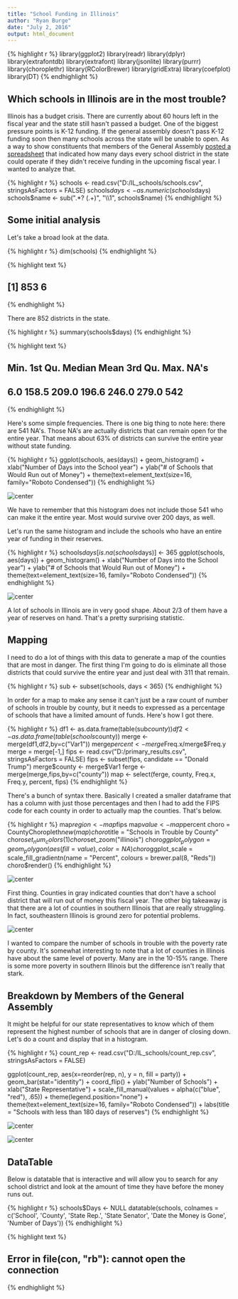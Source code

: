 ```yaml
---
title: "School Funding in Illinois"
author: "Ryan Burge"
date: "July 2, 2016"
output: html_document
---
```




{% highlight r %}
library(ggplot2)
library(readr)
library(dplyr) 
library(extrafontdb)
library(extrafont)
library(jsonlite)
library(purrr)
library(choroplethr)
library(RColorBrewer)
library(gridExtra)
library(coefplot)
library(DT)
{% endhighlight %}

## Which schools in Illinois are in the most trouble? 

Illinois has a budget crisis. There are currently about 60 hours left in the fiscal year and the state still hasn't passed a budget. One of the biggest pressure points is K-12 funding. If the general assembly doesn't pass K-12 funding soon then many schools across the state will be unable to open. As a way to show constituents that members of the General Assembly [posted a spreadsheet](https://drive.google.com/file/d/0B73kRUw2l9WmUjNDNXZyTEUzNnM/view?pref=2&pli=1) that indicated how many days every school district in the state could operate if they didn't receive funding in the upcoming fiscal year. I wanted to analyze that. 


{% highlight r %}
schools <- read.csv("D:/IL_schools/schools.csv", stringsAsFactors = FALSE)
schools$days <- as.numeric(schools$days)
schools$name <- sub(".*? (.+)", "\\1", schools$name)
{% endhighlight %}

## Some initial analysis

Let's take a broad look at the data. 


{% highlight r %}
dim(schools)
{% endhighlight %}



{% highlight text %}
## [1] 853   6
{% endhighlight %}

There are 852 districts in the state. 


{% highlight r %}
summary(schools$days)
{% endhighlight %}



{% highlight text %}
##    Min. 1st Qu.  Median    Mean 3rd Qu.    Max.    NA's 
##     6.0   158.5   209.0   196.6   246.0   279.0     542
{% endhighlight %}

Here's some simple frequencies. There is one big thing to note here: there are 541 NA's. Those NA's are actually districts that can remain open for the entire year. That means about 63% of districts can survive the entire year without state funding. 


{% highlight r %}
ggplot(schools, aes(days)) +
    geom_histogram() + xlab("Number of Days into the School year") + ylab("# of Schools that Would Run out of Money") + theme(text=element_text(size=16, family="Roboto Condensed"))
{% endhighlight %}

![center](/figs/markdown_funding/unnamed-chunk-5-1.png)

We have to remember that this histogram does not include those 541 who can make it the entire year. Most would survive over 200 days, as well. 

Let's run the same histogram and include the schools who have an entire year of funding in their reserves. 


{% highlight r %}
schools$days[is.na(schools$days)] <- 365
ggplot(schools, aes(days)) +
    geom_histogram() + xlab("Number of Days into the School year") + ylab("# of Schools that Would Run out of Money") + theme(text=element_text(size=16, family="Roboto Condensed"))
{% endhighlight %}

![center](/figs/markdown_funding/unnamed-chunk-6-1.png)

A lot of schools in Illinois are in very good shape. About 2/3 of them have a year of reserves on hand. That's a pretty surprising statistic. 

## Mapping

I need to do a lot of things with this data to generate a map of the counties that are most in danger. The first thing I'm going to do is eliminate all those districts that could survive the entire year and just deal with 311 that remain. 


{% highlight r %}
sub <- subset(schools, days < 365)
{% endhighlight %}

In order for a map to make any sense it can't just be a raw count of number of schools in trouble by county, but it needs to expressed as a percentage of schools that have a limited amount of funds. Here's how I got there. 


{% highlight r %}
df1 <- as.data.frame(table(sub$county))
df2 <- as.data.frame(table(schools$county))
merge <- merge(df1,df2,by=c("Var1"))
merge$percent <- merge$Freq.x/merge$Freq.y
merge = merge[-1,]
fips <- read.csv("D:/primary_results.csv", stringsAsFactors = FALSE)
fips <- subset(fips, candidate == "Donald Trump")
merge$county <- merge$Var1
ferge <- merge(merge,fips,by=c("county"))
map <- select(ferge, county, Freq.x, Freq.y, percent, fips)
{% endhighlight %}

There's a bunch of syntax there. Basically I created a smaller dataframe that has a column with just those percentages and then I had to add the FIPS code for each county in order to actually map the counties. That's below. 


{% highlight r %}
map$region <- map$fips
map$value <- map$percent
choro = CountyChoropleth$new(map)
choro$title = "Schools in Trouble by County"
choro$set_num_colors(1)
choro$set_zoom("illinois")
choro$ggplot_polygon = geom_polygon(aes(fill = value), color = NA)
choro$ggplot_scale = scale_fill_gradientn(name = "Percent", colours = brewer.pal(8, "Reds"))
choro$render()
{% endhighlight %}

![center](/figs/markdown_funding/unnamed-chunk-9-1.png)

First thing. Counties in gray indicated counties that don't have a school district that will run out of money this fiscal year. The other big takeaway is that there are a lot of counties in southern Illinois that are really struggling. In fact, southeastern Illinois is ground zero for potential problems. 

![center](/figs/markdown_funding/unnamed-chunk-10-1.png)

I wanted to compare the number of schools in trouble with the poverty rate by county. It's somewhat interesting to note that a lot of counties in Illinois have about the same level of poverty. Many are in the 10-15% range. There is some more poverty in southern Illinois but the difference isn't really that stark. 

## Breakdown by Members of the General Assembly

It might be helpful for our state representatives to know which of them represent the highest number of schools that are in danger of closing down. Let's do a count and display that in a histogram. 


{% highlight r %}
count_rep <- read.csv("D:/IL_schools/count_rep.csv", stringsAsFactors = FALSE)

ggplot(count_rep, aes(x=reorder(rep, n), y = n, fill = party)) + geom_bar(stat="identity") + coord_flip() + ylab("Number of Schools") + xlab("State Representative") + scale_fill_manual(values = alpha(c("blue", "red"), .65)) + theme(legend.position="none") + theme(text=element_text(size=16, family="Roboto Condensed")) + labs(title = "Schools with less than 180 days of reserves")
{% endhighlight %}

![center](/figs/markdown_funding/unnamed-chunk-11-1.png)

![center](/figs/markdown_funding/unnamed-chunk-12-1.png)

## DataTable

Below is datatable that is interactive and will allow you to search for any school district and look at the amount of time they have before the money runs out. 


{% highlight r %}
schools$Days <- NULL
datatable(schools, colnames = c('School', 'County', 'State Rep.', 'State Senator', 'Date the Money is Gone', 'Number of Days'))
{% endhighlight %}



{% highlight text %}
## Error in file(con, "rb"): cannot open the connection
{% endhighlight %}

